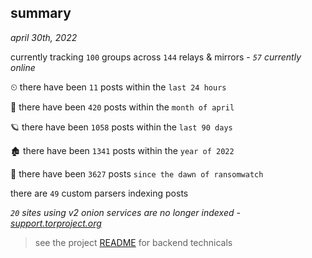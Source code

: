
## summary
_april 30th, 2022_

currently tracking `100` groups across `144` relays & mirrors - _`57` currently online_

⏲ there have been `11` posts within the `last 24 hours`

🦈 there have been `420` posts within the `month of april`

🪐 there have been `1058` posts within the `last 90 days`

🏚 there have been `1341` posts within the `year of 2022`

🦕 there have been `3627` posts `since the dawn of ransomwatch`

there are `49` custom parsers indexing posts

_`20` sites using v2 onion services are no longer indexed - [support.torproject.org](https://support.torproject.org/onionservices/v2-deprecation/)_

> see the project [README](https://github.com/thetanz/ransomwatch#ransomwatch--) for backend technicals
